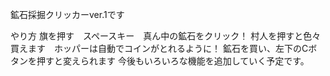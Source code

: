鉱石採掘クリッカーver.1です

やり方
旗を押す　スペースキー　真ん中の鉱石をクリック！
村人を押すと色々買えます　ホッパーは自動でコインがとれるように！
鉱石を買い、左下のCボタンを押すと変えられます
今後もいろいろな機能を追加していく予定です。
